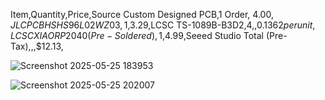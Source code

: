 Item,Quantity,Price,Source
Custom Designed PCB,1 Order, $4.00,JLCPCB
HS HS96L02WZ03,1,$3.29,LCSC
TS-1089B-B3D2,4,,$0.1362 per unit,
LCSC XIAO RP2040 (Pre-Soldered),1,$4.99,Seeed Studio
Total (Pre-Tax),,,$12.13,




![Screenshot 2025-05-25 183953](https://github.com/user-attachments/assets/976c7219-fbea-48ef-8153-2ad0eb82dc8d)





![Screenshot 2025-05-25 202007](https://github.com/user-attachments/assets/b8d867e2-3369-41ed-a22e-d0b6b7d0bd86)
